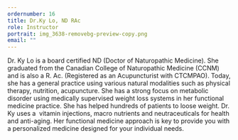 ```yaml
---
ordernumber: 16
title: Dr.Ky Lo, ND RAc
role: Instructor
portrait: img_3638-removebg-preview-copy.png
email: ""
---
```

Dr. Ky Lo is a board certified ND (Doctor of Naturopathic Medicine). She graduated from the Canadian College of Naturopathic Medicine (CCNM) and is also a R. Ac. (Registered as an Acupuncturist with CTCMPAO). Today, she has a general practice using various natural modalities such as physical therapy, nutrition, acupuncture. She has a strong focus on metabolic disorder using medically supervised weight loss systems in her functional medicine practice. She has helped hundreds of patients to loose weight. Dr. Ky uses a  vitamin injections, macro nutrients and neutraceuticals for health and anti-aging. Her functional medicine approach is key to provide you with a personalized medicine designed for your individual needs.